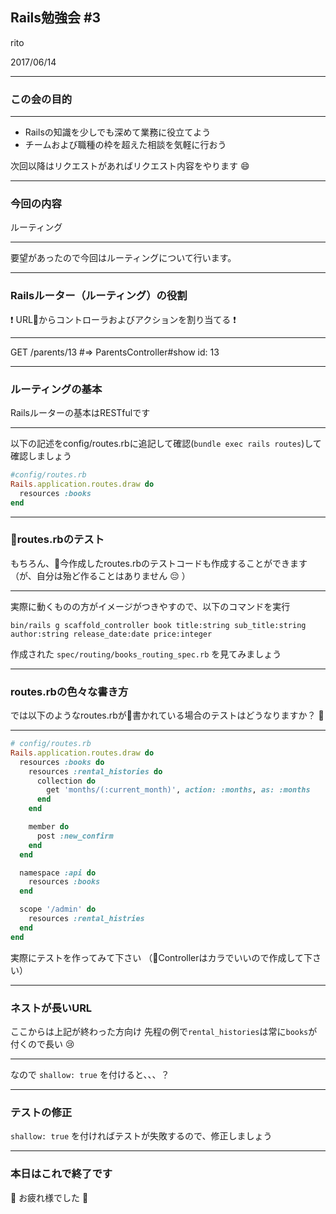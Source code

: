 ## Rails勉強会 #3

rito

2017/06/14

---

### この会の目的
- - -
- Railsの知識を少しでも深めて業務に役立てよう
- チームおよび職種の枠を超えた相談を気軽に行おう

次回以降はリクエストがあればリクエスト内容をやります :smile:

---

### 今回の内容
ルーティング
- - -
要望があったので今回はルーティングについて行います。

---
### Railsルーター（ルーティング）の役割
 :exclamation: URLからコントローラおよびアクションを割り当てる :exclamation:
- - -
GET /parents/13 #=> ParentsController#show id: 13

---
### ルーティングの基本
Railsルーターの基本はRESTfulです
- - -
以下の記述をconfig/routes.rbに追記して確認(`bundle exec rails routes`)して確認しましょう
```ruby
#config/routes.rb
Rails.application.routes.draw do
  resources :books
end
```

---
### routes.rbのテスト
もちろん、今作成したroutes.rbのテストコードも作成することができます
（が、自分は殆ど作ることはありません :pensive: ）

- - -
実際に動くものの方がイメージがつきやすので、以下のコマンドを実行
```shell
bin/rails g scaffold_controller book title:string sub_title:string author:string release_date:date price:integer
```

作成された `spec/routing/books_routing_spec.rb` を見てみましょう

---
### routes.rbの色々な書き方
では以下のようなroutes.rbが書かれている場合のテストはどうなりますか？ :thinking:

- - -
```ruby
# config/routes.rb
Rails.application.routes.draw do
  resources :books do
    resources :rental_histories do
      collection do
        get 'months/(:current_month)', action: :months, as: :months
      end
    end

    member do
      post :new_confirm
    end
  end

  namespace :api do
    resources :books
  end

  scope '/admin' do
    resources :rental_histries
  end
end
```
実際にテストを作ってみて下さい
（Controllerはカラでいいので作成して下さい）

---
### ネストが長いURL
ここからは上記が終わった方向け
先程の例で`rental_histories`は常に`books`が付くので長い :cry:

- - -
なので `shallow: true` を付けると、、、？

---
### テストの修正
`shallow: true` を付ければテストが失敗するので、修正しましょう

---
### 本日はこれで終了です
 :clap: お疲れ様でした :clap:
